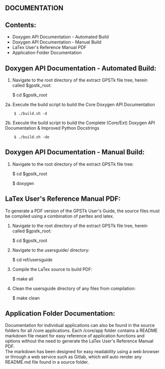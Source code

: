 DOCUMENTATION
-------------

Contents:
---------

* Doxygen API Documentation - Automated Build
* Doxygen API Documentation - Manual Build
* LaTex User's Reference Manual PDF
* Application Folder Documentation


Doxygen API Documentation - Automated Build:
------------------------------------------------------------------------

   1. Navigate to the root directory of the extract GPSTk file tree, herein called $gpstk_root:

        $ cd $gpstk_root
         
   2a. Execute the build script to build the Core Doxygen API Documentation
        
        $ ./build.sh -d 
   
   2b. Execute the build script to build the Complete (Core/Ext) Doxygen API Documentation & 
       Improved Python Docstrings
        
        $ ./build.sh -de


Doxygen API Documentation - Manual Build:
----------------------------------------------------------------------

   1. Navigate to the root directory of the extract GPSTk file tree:

         $ cd $gpstk_root

         $ doxygen 


LaTex User's Reference Manual PDF:
----------------------------------

To generate a PDF version of the GPSTk User's Guide, the source files must be compiled using a 
combination of perltex and latex. 

   1. Navigate to the root directory of the extract GPSTk file tree, herein called $gpstk_root:

         $ cd $gpstk_root

   2. Navigate to the usersguide/ directory:

         $ cd ref/usersguide
             
   3. Compile the LaTex source to build PDF:

         $ make all

   4. Clean the usersguide directory of any files from compilation:

         $ make clean


Application Folder Documentation:
---------------------------------

Documentation for individual applications can also be found in the source folders for all /core 
applications.  Each /core/app folder contains a README markdown file meant for easy reference of 
application functions and options without the need to generate the LaTex User's Reference Manual PDF.  
The markdown has been designed for easy readability using a web browser or through a web service
such as Gitlab, which will auto render any README.md file found in a source folder.